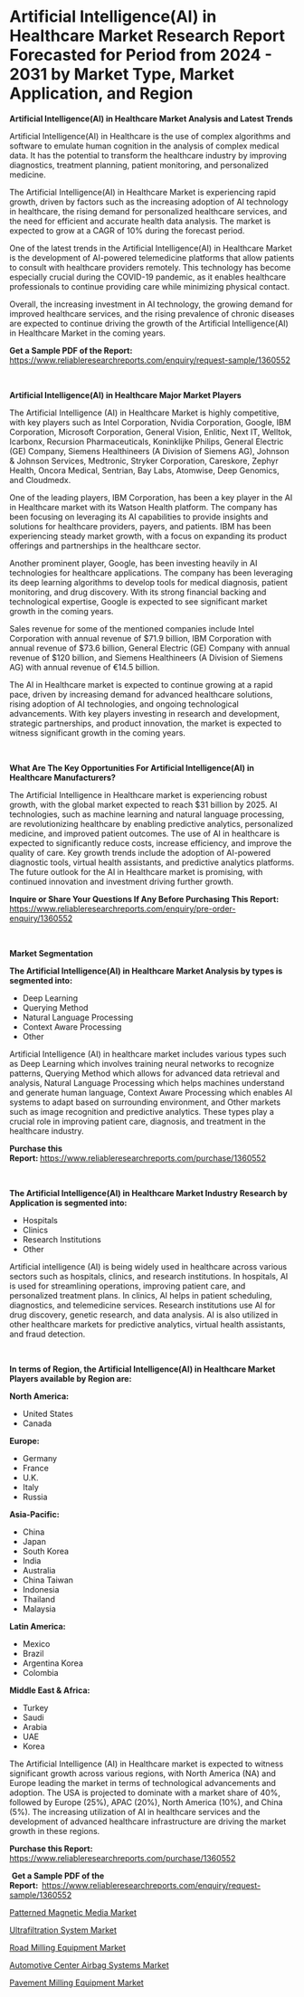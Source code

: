 <p><h1>Artificial Intelligence(AI) in Healthcare Market Research Report Forecasted for Period from 2024 -  2031 by Market Type, Market Application, and Region</h1></p><p><strong>Artificial Intelligence(AI) in Healthcare Market Analysis and Latest Trends</strong></p>
<p><p>Artificial Intelligence(AI) in Healthcare is the use of complex algorithms and software to emulate human cognition in the analysis of complex medical data. It has the potential to transform the healthcare industry by improving diagnostics, treatment planning, patient monitoring, and personalized medicine.</p><p>The Artificial Intelligence(AI) in Healthcare Market is experiencing rapid growth, driven by factors such as the increasing adoption of AI technology in healthcare, the rising demand for personalized healthcare services, and the need for efficient and accurate health data analysis. The market is expected to grow at a CAGR of 10% during the forecast period.</p><p>One of the latest trends in the Artificial Intelligence(AI) in Healthcare Market is the development of AI-powered telemedicine platforms that allow patients to consult with healthcare providers remotely. This technology has become especially crucial during the COVID-19 pandemic, as it enables healthcare professionals to continue providing care while minimizing physical contact.</p><p>Overall, the increasing investment in AI technology, the growing demand for improved healthcare services, and the rising prevalence of chronic diseases are expected to continue driving the growth of the Artificial Intelligence(AI) in Healthcare Market in the coming years.</p></p>
<p><strong>Get a Sample PDF of the Report:&nbsp;</strong> <a href="https://www.reliableresearchreports.com/enquiry/request-sample/1360552">https://www.reliableresearchreports.com/enquiry/request-sample/1360552</a></p>
<p>&nbsp;</p>
<p><strong>Artificial Intelligence(AI) in Healthcare Major Market Players</strong></p>
<p><p>The Artificial Intelligence (AI) in Healthcare Market is highly competitive, with key players such as Intel Corporation, Nvidia Corporation, Google, IBM Corporation, Microsoft Corporation, General Vision, Enlitic, Next IT, Welltok, Icarbonx, Recursion Pharmaceuticals, Koninklijke Philips, General Electric (GE) Company, Siemens Healthineers (A Division of Siemens AG), Johnson & Johnson Services, Medtronic, Stryker Corporation, Careskore, Zephyr Health, Oncora Medical, Sentrian, Bay Labs, Atomwise, Deep Genomics, and Cloudmedx.</p><p>One of the leading players, IBM Corporation, has been a key player in the AI in Healthcare market with its Watson Health platform. The company has been focusing on leveraging its AI capabilities to provide insights and solutions for healthcare providers, payers, and patients. IBM has been experiencing steady market growth, with a focus on expanding its product offerings and partnerships in the healthcare sector.</p><p>Another prominent player, Google, has been investing heavily in AI technologies for healthcare applications. The company has been leveraging its deep learning algorithms to develop tools for medical diagnosis, patient monitoring, and drug discovery. With its strong financial backing and technological expertise, Google is expected to see significant market growth in the coming years.</p><p>Sales revenue for some of the mentioned companies include Intel Corporation with annual revenue of $71.9 billion, IBM Corporation with annual revenue of $73.6 billion, General Electric (GE) Company with annual revenue of $120 billion, and Siemens Healthineers (A Division of Siemens AG) with annual revenue of €14.5 billion.</p><p>The AI in Healthcare market is expected to continue growing at a rapid pace, driven by increasing demand for advanced healthcare solutions, rising adoption of AI technologies, and ongoing technological advancements. With key players investing in research and development, strategic partnerships, and product innovation, the market is expected to witness significant growth in the coming years.</p></p>
<p>&nbsp;</p>
<p><strong>What Are The Key Opportunities For Artificial Intelligence(AI) in Healthcare Manufacturers?</strong></p>
<p><p>The Artificial Intelligence in Healthcare market is experiencing robust growth, with the global market expected to reach $31 billion by 2025. AI technologies, such as machine learning and natural language processing, are revolutionizing healthcare by enabling predictive analytics, personalized medicine, and improved patient outcomes. The use of AI in healthcare is expected to significantly reduce costs, increase efficiency, and improve the quality of care. Key growth trends include the adoption of AI-powered diagnostic tools, virtual health assistants, and predictive analytics platforms. The future outlook for the AI in Healthcare market is promising, with continued innovation and investment driving further growth.</p></p>
<p><strong>Inquire or Share Your Questions If Any Before Purchasing This Report:</strong> <a href="https://www.reliableresearchreports.com/enquiry/pre-order-enquiry/1360552">https://www.reliableresearchreports.com/enquiry/pre-order-enquiry/1360552</a></p>
<p>&nbsp;</p>
<p><strong>Market Segmentation</strong></p>
<p><strong>The Artificial Intelligence(AI) in Healthcare Market Analysis by types is segmented into:</strong></p>
<p><ul><li>Deep Learning</li><li>Querying Method</li><li>Natural Language Processing</li><li>Context Aware Processing</li><li>Other</li></ul></p>
<p><p>Artificial Intelligence (AI) in healthcare market includes various types such as Deep Learning which involves training neural networks to recognize patterns, Querying Method which allows for advanced data retrieval and analysis, Natural Language Processing which helps machines understand and generate human language, Context Aware Processing which enables AI systems to adapt based on surrounding environment, and Other markets such as image recognition and predictive analytics. These types play a crucial role in improving patient care, diagnosis, and treatment in the healthcare industry.</p></p>
<p><strong>Purchase this Report:&nbsp;</strong><a href="https://www.reliableresearchreports.com/purchase/1360552">https://www.reliableresearchreports.com/purchase/1360552</a></p>
<p>&nbsp;</p>
<p><strong>The Artificial Intelligence(AI) in Healthcare Market Industry Research by Application is segmented into:</strong></p>
<p><ul><li>Hospitals</li><li>Clinics</li><li>Research Institutions</li><li>Other</li></ul></p>
<p><p>Artificial intelligence (AI) is being widely used in healthcare across various sectors such as hospitals, clinics, and research institutions. In hospitals, AI is used for streamlining operations, improving patient care, and personalized treatment plans. In clinics, AI helps in patient scheduling, diagnostics, and telemedicine services. Research institutions use AI for drug discovery, genetic research, and data analysis. AI is also utilized in other healthcare markets for predictive analytics, virtual health assistants, and fraud detection.</p></p>
<p>&nbsp;</p>
<p><strong>In terms of Region, the Artificial Intelligence(AI) in Healthcare Market Players available by Region are:</strong></p>
<p>
    <p> <strong> North America: </strong>
        <ul>
            <li>United States</li>
            <li>Canada</li>
        </ul>
        </p> 
    <p> <strong> Europe: </strong>
        <ul>
            <li>Germany</li>
            <li>France</li>
            <li>U.K.</li>
            <li>Italy</li>
            <li>Russia</li>
        </ul>
        </p> 
    <p> <strong> Asia-Pacific: </strong>
        <ul>
            <li>China</li>
            <li>Japan</li>
            <li>South Korea</li>
            <li>India</li>
            <li>Australia</li>
            <li>China Taiwan</li>
            <li>Indonesia</li>
            <li>Thailand</li>
            <li>Malaysia</li>
        </ul>
        </p> 
    <p> <strong> Latin America: </strong>
        <ul>
            <li>Mexico</li>
            <li>Brazil</li>
            <li>Argentina Korea</li>
            <li>Colombia</li>
        </ul>
        </p> 
    <p> <strong> Middle East & Africa: </strong>
        <ul>
            <li>Turkey</li>
            <li>Saudi</li>
            <li>Arabia</li>
            <li>UAE</li>
            <li>Korea</li>
        </ul>
    </p>
    </p>
<p><p>The Artificial Intelligence (AI) in Healthcare market is expected to witness significant growth across various regions, with North America (NA) and Europe leading the market in terms of technological advancements and adoption. The USA is projected to dominate with a market share of 40%, followed by Europe (25%), APAC (20%), North America (10%), and China (5%). The increasing utilization of AI in healthcare services and the development of advanced healthcare infrastructure are driving the market growth in these regions.</p></p>
<p><strong>Purchase this Report: </strong><a href="https://www.reliableresearchreports.com/purchase/1360552">https://www.reliableresearchreports.com/purchase/1360552</a></p>
<p>&nbsp;<strong>Get a Sample PDF of the Report:&nbsp;&nbsp;</strong><a href="https://www.reliableresearchreports.com/enquiry/request-sample/1360552">https://www.reliableresearchreports.com/enquiry/request-sample/1360552</a></p>
<p><strong></strong></p>
<p><p><a href="https://github.com/gamblestampleyjenny50m5sl6/Market-Research-Report-List-1/blob/main/patterned-magnetic-media-market.md">Patterned Magnetic Media Market</a></p><p><a href="https://medium.com/@klebogdani/ultrafiltration-system-market-trends-and-market-analysis-forecasted-for-period-2024-2031-f0f691d157a4">Ultrafiltration System Market</a></p><p><a href="https://medium.com/@klebogdani/road-milling-equipment-market-trends-forecast-and-competitive-analysis-to-2031-bce383c0c54e">Road Milling Equipment Market</a></p><p><a href="https://github.com/nicholepatriciadoylenwnrjr0/Market-Research-Report-List-1/blob/main/automotive-center-airbag-systems-market.md">Automotive Center Airbag Systems Market</a></p><p><a href="https://medium.com/@klebogdani/pavement-milling-equipment-market-insights-into-market-cagr-market-trends-and-growth-strategies-3e1a188c0404">Pavement Milling Equipment Market</a></p></p>